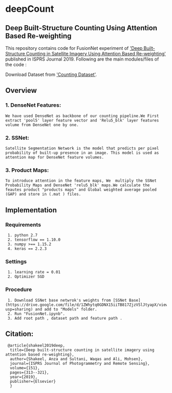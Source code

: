 # deepCount
## Deep Built-Structure Counting Using Attention Based Re-weighting

This repository contains code for FusionNet experiment of ['Deep Built-Structure Counting in Satellite Imagery Using Attention Based Re-weighting'](https://www.researchgate.net/publication/332139732_Deep_Built-Structure_Counting_in_Satellite_Imagery_Using_Attention_Based_Re-Weighting) published in ISPRS Journal 2019. Following are the main modules/files of the code :

Download Dataset from ['Counting Dataset']( https://drive.google.com/a/itu.edu.pk/file/d/1WRf8gYOpUVtkTmGFBw1aS1xDZ3jxsRsS/view?usp=drivesdk).
## Overview
### 1. DenseNet Features:
    We have used DenseNet as backbone of our counting pipeline.We First extract 'pool5' layer feature vector and 'Relu5_blk' layer features volume from DenseNet one by one.
      
### 2. SSNet:
    Satellite Segmentation Network is the model that predicts per pixel probability of built-up presence in an image. This model is used as attention map for DenseNet feature volumes.

      
### 3. Product Maps:
    
    To introduce attention in the feature maps, We  multiply the SSNet Probability Maps and DenseNet 'relu5_blk' maps.We calculate the feautes product "products maps" and Global weighted average pooled (GAP) and store in (.mat ) files. 
 
 ## Implementation 
 ### Requirements
     1. python 2.7
     2. tensorflow == 1.10.0
     3. numpy >== 1.15.2
     4. keras == 2.2.3
 ### Settings
     1. learning rate = 0.01
     2. Optimizer SGD 
 ### Procedure
     1. Download SSNet base netwrok's weights from [SSNet Base](https://drive.google.com/file/d/1ZWhytq0GDNX15iiTB817ZjzVSlJtyapX/view?usp=sharing) and add to "Models" folder.
     2. Run "FusionNet.ipynb".
     3. Add root path , dataset path and feature path .
 ## Citation:
     @article{shakeel2019deep,
      title={Deep built-structure counting in satellite imagery using attention based re-weighting},
      author={Shakeel, Anza and Sultani, Waqas and Ali, Mohsen},
      journal={ISPRS Journal of Photogrammetry and Remote Sensing},
      volume={151},
      pages={313--321},
      year={2019},
      publisher={Elsevier}
      }
 
      
